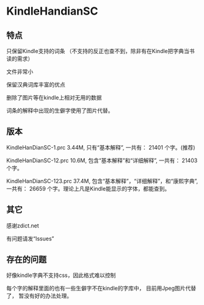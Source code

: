 # KindleHandianSC

## 特点
只保留Kindle支持的词条
（不支持的反正也查不到，除非有在Kindle把字典当书读的需求）

文件非常小

保留汉典词库丰富的优点

删除了图片等在kindle上相对无用的数据

词条的解释中出现的生僻字使用了图片代替。

## 版本

KindleHanDianSC-1.prc 3.44M, 只有“基本解释”, 一共有： 21401 个字。(推荐)

KindleHanDianSC-12.prc 10.6M, 包含“基本解释”和“详细解释”, 一共有： 21403 个字。

KindleHanDianSC-123.prc 37.4M, 包含“基本解释”，“详细解释”，和“康熙字典”,一共有： 26659 个字。理论上凡是Kindle能显示的字体，都能查到。


## 其它
感谢zdict.net

有问题请发“Issues”

## 存在的问题
好像kindle字典不支持css，因此格式难以控制

每个字的解释里面的也有一些生僻字不在kindle的字库中，
目前用Jpeg图片代替了，
暂没有好的办法处理。